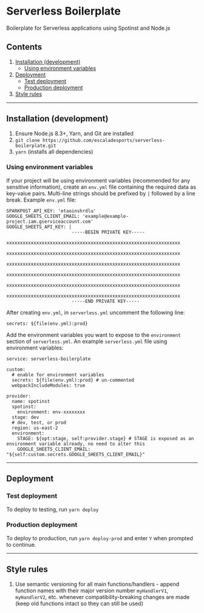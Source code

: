 # Serverless Boilerplate

Boilerplate for Serverless applications using Spotinst and Node.js

## Contents
1. [Installation (development)](#installation-development)
    - [Using environment variables](#using-environment-variables)
2. [Deployment](#deployment)
    - [Test deployment](#test-deployment)
    - [Production deployment](#production-deployment)
3. [Style rules](#style-rules)

------

## Installation (development)

1. Ensure Node.js 8.3+, Yarn, and Git are installed
2. `git clone https://github.com/escaladesports/serverless-boilerplate.git`
3. `yarn` (installs all dependencies)

### Using environment variables

If your project will be using environment variables (recommended for any sensitive information), create an `env.yml` file containing the required data as key-value pairs. Multi-line strings should be prefixed by `|` followed by a line break. Example `env.yml` file:

```
SPARKPOST_API_KEY: 'etaoinshrdlu'
GOOGLE_SHEETS_CLIENT_EMAIL: 'example@example-project.iam.gserviceaccount.com'
GOOGLE_SHEETS_API_KEY: |
                        -----BEGIN PRIVATE KEY-----
                        xxxxxxxxxxxxxxxxxxxxxxxxxxxxxxxxxxxxxxxxxxxxxxxxxxxxxxxxxxxxxxxx
                        xxxxxxxxxxxxxxxxxxxxxxxxxxxxxxxxxxxxxxxxxxxxxxxxxxxxxxxxxxxxxxxx
                        xxxxxxxxxxxxxxxxxxxxxxxxxxxxxxxxxxxxxxxxxxxxxxxxxxxxxxxxxxxxxxxx
                        xxxxxxxxxxxxxxxxxxxxxxxxxxxxxxxxxxxxxxxxxxxxxxxxxxxxxxxxxxxxxxxx
                        xxxxxxxxxxxxxxxxxxxxxxxxxxxxxxxxxxxxxxxxxxxxxxxxxxxxxxxxxxxxxxxx
                        xxxxxxxxxxxxxxxxxxxxxxxxxxxxxxxxxxxxxxxxxxxxxxxxxxxxxxxxxxxxxxxx
                        -----END PRIVATE KEY-----
```

After creating `env.yml`, in `serverless.yml` uncomment the following line:

```
secrets: ${file(env.yml):prod}
```

Add the environment variables you want to expose to the `environment` section of `serverless.yml`. An example `serverless.yml` file using environment variables:

```
service: serverless-boilerplate

custom:
  # enable for environment variables
  secrets: ${file(env.yml):prod} # un-commented
  webpackIncludeModules: true

provider:
  name: spotinst
  spotinst:
    environment: env-xxxxxxxx
  stage: dev
  # dev, test, or prod
  region: us-east-2
  environment:
    STAGE: ${opt:stage, self:provider.stage} # STAGE is exposed as an environment variable already, no need to alter this
    GOOGLE_SHEETS_CLIENT_EMAIL: "${self:custom.secrets.GOOGLE_SHEETS_CLIENT_EMAIL}"
```

------

## Deployment

### Test deployment

To deploy to testing, run `yarn deploy`

### Production deployment

To deploy to production, run `yarn deploy-prod` and enter `Y` when prompted to continue.

------

## Style rules

1. Use semantic versioning for all main functions/handlers - append function names with their major version number `myHandlerV1`, `myHandlerV2`, etc. whenever compatibility-breaking changes are made (keep old functions intact so they can still be used)